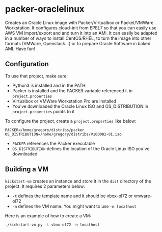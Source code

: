 # packer-oraclelinux

Creates an Oracle Linux image with Packer/Virtualbox or Packet/VMWare Workstation. It configures cloud-init from EPEL7 so that you can easily use AWS VM import/export and and turn it into an AMI. It can easily be adapted in a number of ways to install CentOS/RHEL, to turn the image into other formats (VMWare, Openstack...) or to prepare Oracle Software in baked AMI. Have fun!

## Configuration

To use that project, make sure:
- Python3 is installed and in the PATH
- Packer is installed and the PACKER variable referenced it in ```project.properties```
- Virtualbox or VMWare Workstation Pro are installed
- You've downloaded the Oracle Linux ISO and OS_DISTRIBUTION in ```project.properties``` points to it

To configure the project, create a ```project.properties``` like below:

```
PACKER=/home/gregory/distribs/packer
OS_DISTRIBUTION=/home/gregory/distribs/V100082-01.iso
```

- ```PACKER``` references the Packer executable
- ```OS_DISTRIBUTION``` defines the location of the Oracle Linux ISO you've downloaded

## Building a VM

```kickstart-vm``` creates an instance and store it in the ```dist``` directory of the project. It requires 2 parameters below:
- ```-t``` defines the template name and it should be vbox-ol72 or vmware-ol72
- ```-n``` defines the VM name. You might want to use ```-n localhost```

Here is an example of how to create a VM:

```
./kickstart-vm.py -t vbox-ol72 -n locathost
```

